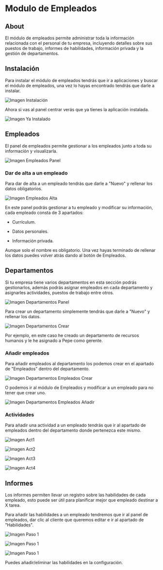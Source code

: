 # Modulo de Empleados

## About

El módulo de empleados permite administrar toda la información relacionada con el personal de tu empresa, incluyendo detalles sobre sus puestos de trabajo, informes de habilidades, información privada y la gestión de departamentos.

## Instalación

Para instalar el módulo de empleados tendrás que ir a aplicaciones y buscar el módulo de empleados, una vez lo hayas encontrado tendrás que darle a instalar.

![Imagen Instalación](Images/Empleados/InstalaciónEmpleados.png)

Ahora si vas al panel centrar verás que ya tienes la aplicación instalada.

![Imagen Ya Instalado](Images/Empleados/YaInstalado.png)

## Empleados

El panel de empleados permite gestionar a los empleados junto a toda su información y visualizarla.

![Imagen Empleados Panel](Images/Empleados/MainPanel.png)

### Dar de alta a un empleado

Para dar de alta a un empleado tendrás que darle a "Nuevo" y rellenar los datos obligatorios.

![Imagen Empleados Alta](Images/Empleados/EmpleadosAlta.png)

En este panel podrás gestionar a tu empleado y modificar su información, cada empleado consta de 3 apartados:

- Currículum.

- Datos personales.

- Información privada.

Aunque solo el nombre es obligatorio. Una vez hayas terminado de rellenar los datos puedes volver atrás dando al botón de Empleados.

## Departamentos

Si tu empresa tiene varios departamentos en esta sección podrás gestionarlos, además podrás asignar empleados en cada departamento y asignarles actividades, puestos de trabajo entre otros.

![Imagen Departamentos Panel](Images/Empleados/DepartamentosPanel.png)

Para crear un departamento simplemente tendrás que darle a "Nuevo" y rellenar los datos.

![Imagen Departamentos Crear](Images/Empleados/DepartamentosCrear.png)

Por ejemplo, en este caso he creado un departamento de recursos humanos y le he asignado a Pepe como gerente.

### Añadir empleados

Para añadir empleados al departamento los podemos crear en el apartado de "Empleados" dentro del departamento.

![Imagen Departamentos Empleados Crear](Images/Empleados/DepartamentosEmpleadosCrear.png)

O podemos ir al módulo de Empleados y modificar a un empleado para no tener que crear uno.

![Imagen Departamentos Empleados Añadir](Images/Empleados/DepartamentosEmpleadosAñadir.png)

### Actividades

Para añadir una actividad a un empleado tendrás que ir al apartado de empleados dentro del departamento donde pertenezca este mismo.

![Imagen Act1](Images/Empleados/Act1.png)

![Imagen Act2](Images/Empleados/Act2.png)

![Imagen Act3](Images/Empleados/Act3.png)

![Imagen Act4](Images/Empleados/Act4.png)

## Informes

Los informes permiten llevar un registro sobre las habilidades de cada empleado, esto puede ser útil para planificar mejor que empleado destinar a X tarea.

Para añadir las habilidades a un empleado tendremos que ir al panel de empleados, dar clic al cliente que queremos editar e ir al apartado de "Habilidades".

![Imagen Paso 1](Images/Empleados/InformesPaso1.png)

![Imagen Paso 1](Images/Empleados/InformesPaso2.png)

![Imagen Paso 1](Images/Empleados/InformesPaso3.png)

Puedes añadir/eliminar las habilidades en la configuración.